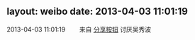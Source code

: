 layout: weibo
date: 2013-04-03 11:01:19
---
2013-04-03 11:01:19  &nbsp;&nbsp;&nbsp;&nbsp;&nbsp;&nbsp; 来自 <a href="http://app.weibo.com/t/feed/cUcI1A" rel="nofollow">分享按钮</a>
讨厌吴秀波 ​​​
